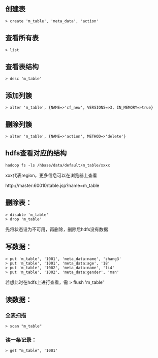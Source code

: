 ## 创建表
	> create 'm_table', 'meta_data', 'action'

## 查看所有表
	> list
	
## 查看表结构
	> desc 'm_table'

## 添加列簇
	> alter 'm_table', {NAME=>'cf_new', VERSIONS=>3, IN_MEMORY=>true}

## 删除列簇
	> alter 'm_table', {NAME=>'action', METHOD=>'delete'}

## hdfs查看对应的结构
	hadoop fs -ls /hbase/data/default/m_table/xxxx
	
xxx代表region，更多信息可以在浏览器上查看

http://master:60010/table.jsp?name=m_table

## 删除表：
	> disable 'm_table'
	> drop 'm_table'

先将状态设为不可用，再删除，删除后hdfs没有数据

## 写数据：
	> put 'm_table', '1001', 'meta_data:name', 'zhang3'
	> put 'm_table', '1001', 'meta_data:age', '18'
	> put 'm_table', '1002', 'meta_data:name', 'li4'
	> put 'm_table', '1002', 'meta_data:gender', 'man'

若想此时在hdfs上进行查看，需
	> flush 'm_table'

## 读数据：
### 全表扫描
	> scan "m_table"
### 读一条记录：
	> get "m_table", '1001'